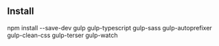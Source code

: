 ## Install
npm install --save-dev gulp gulp-typescript gulp-sass gulp-autoprefixer gulp-clean-css gulp-terser gulp-watch


